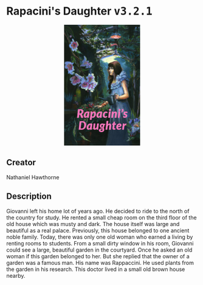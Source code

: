 
# Rapacini's Daughter <kbd>v3.2.1</kbd>

<center>
  <img src="./cover-1024.jpg"/>
</center>

## Creator
Nathaniel Hawthorne

## Description
Giovanni left his home lot of years ago. He decided to ride to the north of the country for study. He rented a small cheap room on the third floor of the old house which was musty and dark. The house itself was large and beautiful as a real palace.  Previously, this house belonged to one ancient noble family. Today, there was only one old woman who earned a living by renting rooms to students. From a small dirty window in his room, Giovanni could see a large, beautiful garden in the courtyard. Once he asked an old woman if this garden belonged to her. But she replied that the owner of a garden was a famous man. His name was Rappaccini. He used plants from the garden in his research. This doctor lived in a small old brown house nearby.
